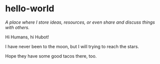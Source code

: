 # hello-world
_A place where I store ideas, resources, or even share and discuss things with others._

Hi Humans, hi Hubot!

I have never been to the moon, but I will trying to reach the stars.

Hope they have some good tacos there, too.
